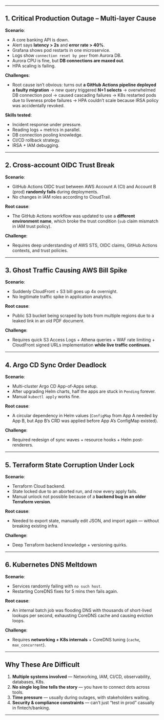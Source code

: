 
---

## **1. Critical Production Outage – Multi-layer Cause**

**Scenario**:

* A core banking API is down.
* Alert says **latency > 2s** and **error rate > 40%**.
* Grafana shows pod restarts in one microservice.
* Logs show `connection reset by peer` from Aurora DB.
* Aurora CPU is fine, but **DB connections are maxed out**.
* HPA scaling is failing.

**Challenges**:

* Root cause isn’t obvious: turns out **a GitHub Actions pipeline deployed a faulty migration** → new query triggered **N+1 selects** → overwhelmed DB connection pool → caused cascading failures → K8s restarted pods due to liveness probe failures → HPA couldn’t scale because IRSA policy was accidentally revoked.

**Skills tested**:

* Incident response under pressure.
* Reading logs + metrics in parallel.
* DB connection pooling knowledge.
* CI/CD rollback strategy.
* IRSA + IAM debugging.

---

## **2. Cross-account OIDC Trust Break**

**Scenario**:

* GitHub Actions OIDC trust between AWS Account A (CI) and Account B (prod) **randomly fails** during deployments.
* No changes in IAM roles according to CloudTrail.

**Root cause**:

* The GitHub Actions workflow was updated to use a **different environment name**, which broke the trust condition (`sub` claim mismatch in IAM trust policy).

**Challenge**:

* Requires deep understanding of AWS STS, OIDC claims, GitHub Actions contexts, and trust policies.

---

## **3. Ghost Traffic Causing AWS Bill Spike**

**Scenario**:

* Suddenly CloudFront + S3 bill goes up 4x overnight.
* No legitimate traffic spike in application analytics.

**Root cause**:

* Public S3 bucket being scraped by bots from multiple regions due to a leaked link in an old PDF document.

**Challenge**:

* Requires quick S3 Access Logs + Athena queries + WAF rate limiting + CloudFront signed URLs implementation **while live traffic continues**.

---

## **4. Argo CD Sync Order Deadlock**

**Scenario**:

* Multi-cluster Argo CD App-of-Apps setup.
* After upgrading Helm charts, half the apps are stuck in `Pending` forever.
* Manual `kubectl apply` works fine.

**Root cause**:

* A circular dependency in Helm values (`ConfigMap` from App A needed by App B, but App B’s CRD was applied before App A’s ConfigMap existed).

**Challenge**:

* Required redesign of sync waves + resource hooks + Helm post-renderers.

---

## **5. Terraform State Corruption Under Lock**

**Scenario**:

* Terraform Cloud backend.
* State locked due to an aborted run, and now every apply fails.
* Manual unlock not possible because of a **backend bug in an older Terraform version**.

**Root cause**:

* Needed to export state, manually edit JSON, and import again — without breaking existing infra.

**Challenge**:

* Deep Terraform backend knowledge + versioning quirks.

---

## **6. Kubernetes DNS Meltdown**

**Scenario**:

* Services randomly failing with `no such host`.
* Restarting CoreDNS fixes for 5 mins then fails again.

**Root cause**:

* An internal batch job was flooding DNS with thousands of short-lived lookups per second, exhausting CoreDNS cache and causing eviction loops.

**Challenge**:

* Requires **networking + K8s internals** + CoreDNS tuning (`cache`, `max_concurrent`).

---

## **Why These Are Difficult**

1. **Multiple systems involved** — Networking, IAM, CI/CD, observability, databases, K8s.
2. **No single log line tells the story** — you have to connect dots across tools.
3. **Time pressure** — usually during outages, with stakeholders waiting.
4. **Security & compliance constraints** — can’t just “test in prod” casually in fintech/banking.

---


